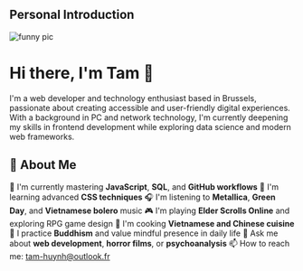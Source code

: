 ## Personal Introduction
![funny pic](https://media.giphy.com/media/3o6Zt8MngbJnd1HhDi/giphy.gif)
# Hi there, I'm Tam 👋

I'm a web developer and technology enthusiast based in Brussels, passionate about creating accessible and user-friendly digital experiences. With a background in PC and network technology, I'm currently deepening my skills in frontend development while exploring data science and modern web frameworks.

## 🚀 About Me

🔭 I'm currently mastering **JavaScript**, **SQL**, and **GitHub workflows**
🌱 I'm learning advanced **CSS techniques**
🎧 I'm listening to **Metallica**, **Green Day**, and **Vietnamese bolero** music
🎮 I'm playing **Elder Scrolls Online** and exploring RPG game design
🍜 I'm cooking **Vietnamese and Chinese cuisine**
🧘 I practice **Buddhism** and value mindful presence in daily life
💬 Ask me about **web development**, **horror films**, or **psychoanalysis**
📫 How to reach me: tam-huynh@outlook.fr
